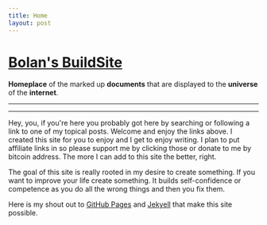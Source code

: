 ```yaml
---
title: Home
layout: post
---
```

# [Bolan's BuildSite](index.md)

 **Homeplace** of the marked up **documents** that are displayed to the **universe** of the **internet**.

___



---
Hey, you, if you're here you probably got here by searching or following a link to one of my topical posts.  Welcome and enjoy the links above. I created this site for you to enjoy and I get to enjoy writing.  I plan to put affiliate links in so please support me by clicking those or donate to me by bitcoin address. The more I can add to this site the better, right.

The goal of this site is really rooted in my desire to create something.  If you want to improve your life create something. It builds self-confidence or competence as you do all the wrong things and then you fix them.  

Here is my shout out to [GitHub Pages](https://pages.github.com/) and [Jekyell](https://jekyllrb.com/) that make this site possible.
